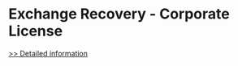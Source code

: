 # Exchange Recovery - Corporate License
[>> Detailed information](https://secure.shareit.com/shareit/product.html?productid=300789918&affiliateid=200057808)